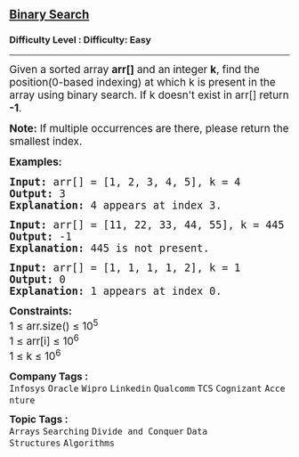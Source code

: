<h2><a href="https://www.geeksforgeeks.org/problems/binary-search-1587115620/1?page=1&difficulty=Basic&sortBy=submissions">Binary Search</a></h2><h3>Difficulty Level : Difficulty: Easy</h3><hr><div class="problems_problem_content__Xm_eO"><p><span style="font-size: 14pt;">Given a sorted array <strong>arr[]</strong> and an integer <strong>k</strong>, find the position(0-based indexing) at which k is present in the array using binary search. If k doesn't exist in arr[] return <strong>-1</strong>.&nbsp;</span></p>
<p><span style="font-size: 14pt;"><strong>Note:</strong> If multiple occurrences are there, please return the smallest index.</span></p>
<p><span style="font-size: 14pt;"><strong>Examples:</strong></span></p>
<pre><span style="font-size: 14pt;"><strong>Input: </strong>arr[] = [1, 2, 3, 4, 5], k = 4
<strong>Output:</strong> 3
<strong>Explanation:</strong> 4 appears at index 3.</span></pre>
<pre><span style="font-size: 14pt;"><strong>Input: </strong>arr[] = [11, 22, 33, 44, 55], k = 445
<strong>Output:</strong> -1
<strong>Explanation:</strong> 445 is not present.<br></span></pre>
<pre><span style="font-size: 14pt;"><strong>Input: </strong>arr[] = [1, 1, 1, 1, 2], k = 1
<strong>Output:</strong> 0
<strong>Explanation:</strong> 1 appears at index 0.</span></pre>
<p><span style="font-size: 14pt;"><strong>Constraints:<br></strong>1 ≤ arr.size() ≤ 10<sup>5<br></sup>1 ≤ arr[i] ≤ 10<sup>6<br></sup>1 ≤ k ≤ 10<sup>6</sup></span></p>
<div id="highlighter--hover-tools" style="display: none;">
<div id="highlighter--hover-tools--container">
<div class="highlighter--icon highlighter--icon-copy" title="Copy">&nbsp;</div>
<div class="highlighter--icon highlighter--icon-change-color" title="Change Color">&nbsp;</div>
<div class="highlighter--icon highlighter--icon-delete" title="Delete">&nbsp;</div>
</div>
</div></div><p><span style=font-size:18px><strong>Company Tags : </strong><br><code>Infosys</code>&nbsp;<code>Oracle</code>&nbsp;<code>Wipro</code>&nbsp;<code>Linkedin</code>&nbsp;<code>Qualcomm</code>&nbsp;<code>TCS</code>&nbsp;<code>Cognizant</code>&nbsp;<code>Accenture</code>&nbsp;<br><p><span style=font-size:18px><strong>Topic Tags : </strong><br><code>Arrays</code>&nbsp;<code>Searching</code>&nbsp;<code>Divide and Conquer</code>&nbsp;<code>Data Structures</code>&nbsp;<code>Algorithms</code>&nbsp;